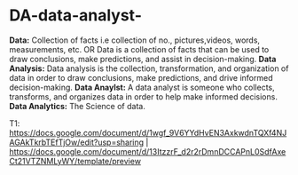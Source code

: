 # DA-data-analyst-

**Data:** Collection of facts i.e collection of no., pictures,videos, words, measurements, etc. OR Data is a collection of facts that can be used to draw conclusions, make predictions, and assist in decision-making. 
**Data Analysis:** Data analysis is the collection, transformation, and organization of data in order to draw conclusions, make predictions, and drive informed decision-making.
**Data Anaylst:** A data analyst is someone who collects, transforms, and organizes data in order to help make informed decisions.
**Data Analytics:** The Science of data.

T1: https://docs.google.com/document/d/1wgf_9V6YYdHvEN3AxkwdnTQXf4NJAGAkTkrbTEfTjOw/edit?usp=sharing   |   
    https://docs.google.com/document/d/13ItzzrF_d2r2rDmnDCCAPnL0SdfAxeCt21VTZNMLyWY/template/preview



